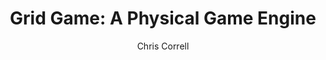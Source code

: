 --- 
layout: post
title: "Grid Game: A Physical Game Engine" 
category: write ups
description:
author: Chris Correll
tags: 
--- 